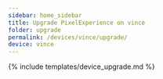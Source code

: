 ```yaml
---
sidebar: home_sidebar
title: Upgrade PixelExperience on vince
folder: upgrade
permalink: /devices/vince/upgrade/
device: vince
---
```

{% include templates/device_upgrade.md %}
